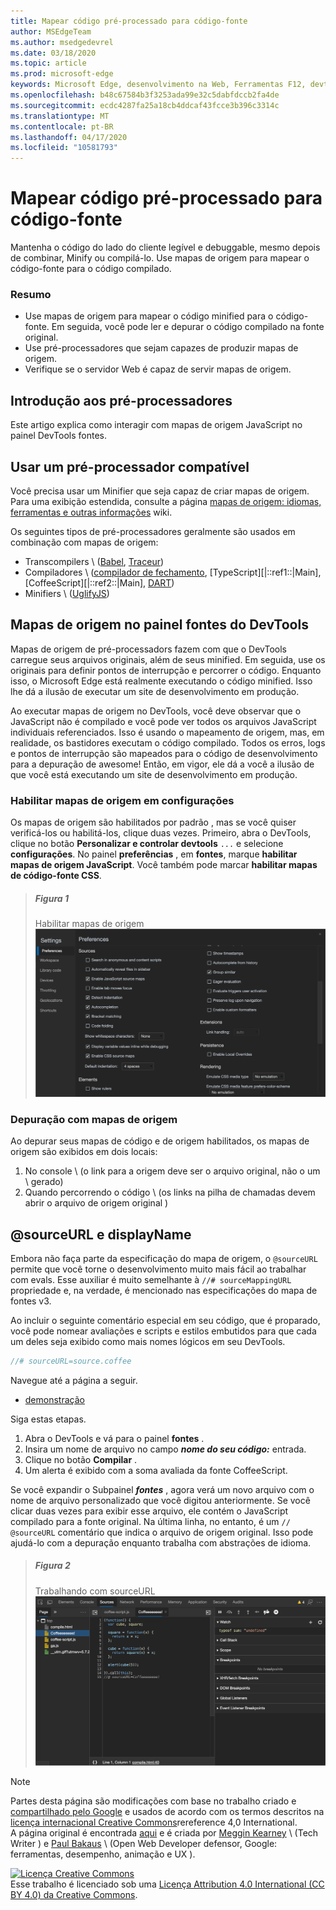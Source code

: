 ```yaml
---
title: Mapear código pré-processado para código-fonte
author: MSEdgeTeam
ms.author: msedgedevrel
ms.date: 03/18/2020
ms.topic: article
ms.prod: microsoft-edge
keywords: Microsoft Edge, desenvolvimento na Web, Ferramentas F12, devtools
ms.openlocfilehash: b48c67584b3f3253ada99e32c5dabfdccb2fa4de
ms.sourcegitcommit: ecdc4287fa25a18cb4ddcaf43fcce3b396c3314c
ms.translationtype: MT
ms.contentlocale: pt-BR
ms.lasthandoff: 04/17/2020
ms.locfileid: "10581793"
---
```

<!-- Copyright Meggin Kearney and Paul Bakaus

   Licensed under the Apache License, Version 2.0 (the "License");
   you may not use this file except in compliance with the License.
   You may obtain a copy of the License at

       https://www.apache.org/licenses/LICENSE-2.0

   Unless required by applicable law or agreed to in writing, software
   distributed under the License is distributed on an "AS IS" BASIS,
   WITHOUT WARRANTIES OR CONDITIONS OF ANY KIND, either express or implied.
   See the License for the specific language governing permissions and
   limitations under the License.  -->  





# Mapear código pré-processado para código-fonte   




Mantenha o código do lado do cliente legível e debuggable, mesmo depois de combinar, Minify ou compilá-lo.  Use mapas de origem para mapear o código-fonte para o código compilado.  

### Resumo  

*   Use mapas de origem para mapear o código minified para o código-fonte. Em seguida, você pode ler e depurar o código compilado na fonte original.  
*   Use pré-processadores que sejam capazes de produzir mapas de origem.  
*   Verifique se o servidor Web é capaz de servir mapas de origem.  

<!--todo: add link to preprocessors capable of producing Source Maps when section is available -->  
<!--[]: /web/tools/setup/setup-preprocessors?#supported_preprocessors ""  -->  

## Introdução aos pré-processadores  

Este artigo explica como interagir com mapas de origem JavaScript no painel DevTools fontes.  <!--For a first overview of what preprocessors are, how each may help, and how Source Maps work; see Set Up CSS & JS Preprocessors.  -->  

<!--todo: add link to Set Up CSS & JS Preprocessors when section is available -->  
<!--[]: /web/tools/setup/setup-preprocessors#debugging-and-editing-preprocessed-content ""  -->  

## Usar um pré-processador compatível  

Você precisa usar um Minifier que seja capaz de criar mapas de origem.  <!--For the most popular options, see the preprocessor support section.  -->  Para uma exibição estendida, consulte a página [mapas de origem: idiomas, ferramentas e outras informações][GitHubWikiSourceMapsLanguagesTools] wiki.  

<!--todo: add link to see the preprocessor support section when section is available -->  
<!--[]: /web/tools/setup/setup-preprocessors?#supported_preprocessors ""  -->  

Os seguintes tipos de pré-processadores geralmente são usados em combinação com mapas de origem:  

*   Transcompilers \ ([Babel][BabelJS], [Traceur][GitHubWikiGoogleTraceurCompiler]\)  
*   Compiladores \ ([compilador de fechamento][GitHubGoogleClosureCompiler], [TypeScript][|::ref1::|Main], [CoffeeScript][|::ref2::|Main], [DART][DartMain]\)  
*   Minifiers \ ([UglifyJS][GitHubMishooUglifyJS]\)  

## Mapas de origem no painel fontes do DevTools  

Mapas de origem de pré-processadors fazem com que o DevTools carregue seus arquivos originais, além de seus minified.  Em seguida, use os originais para definir pontos de interrupção e percorrer o código.  Enquanto isso, o Microsoft Edge está realmente executando o código minified. Isso lhe dá a ilusão de executar um site de desenvolvimento em produção.  

Ao executar mapas de origem no DevTools, você deve observar que o JavaScript não é compilado e você pode ver todos os arquivos JavaScript individuais referenciados.  Isso é usando o mapeamento de origem, mas, em realidade, os bastidores executam o código compilado.  Todos os erros, logs e pontos de interrupção são mapeados para o código de desenvolvimento para a depuração de awesome!  Então, em vigor, ele dá a você a ilusão de que você está executando um site de desenvolvimento em produção.  

### Habilitar mapas de origem em configurações  

Os mapas de origem são habilitados por padrão <!--\(as of Microsoft Edge 39\)-->, mas se você quiser verificá-los ou habilitá-los, clique duas vezes. Primeiro, abra o DevTools, clique no botão **Personalizar e controlar devtools** `...` e selecione **configurações**.  No painel **preferências** , em **fontes**, marque **habilitar mapas de origem JavaScript**.  Você também pode marcar **habilitar mapas de código-fonte CSS**.  

> ##### Figura 1  
> Habilitar mapas de origem  
> ![Habilitar mapas de origem][ImageSourceMaps]  

### Depuração com mapas de origem  

Ao depurar seus mapas de código e de origem habilitados, os mapas de origem são exibidos em dois locais:  

1.  No console \ (o link para a origem deve ser o arquivo original, não o um \ gerado)  
1.  Quando percorrendo o código \ (os links na pilha de chamadas devem abrir o arquivo de origem original \)  

<!--todo: add link to debugging your code when section is available -->  
<!--[DebugBreakpointsStepCode]: https://docs.microsoft.com/microsoft-edge/devtools-guide-chromium/debug/breakpoints/step-code ""  -->  

## @sourceURL e displayName  

Embora não faça parte da especificação do mapa de origem, o `@sourceURL` permite que você torne o desenvolvimento muito mais fácil ao trabalhar com evals.  Esse auxiliar é muito semelhante à `//# sourceMappingURL` propriedade e, na verdade, é mencionado nas especificações do mapa de fontes v3.  

Ao incluir o seguinte comentário especial em seu código, que é proparado, você pode nomear avaliações e scripts e estilos embutidos para que cada um deles seja exibido como mais nomes lógicos em seu DevTools.  

```javascript
//# sourceURL=source.coffee
```  

Navegue até a página a seguir.  

*   [demonstração][CssNinjaDemoSourceMapping]

Siga estas etapas.  

1.  Abra o DevTools e vá para o painel **fontes** .  
1.  Insira um nome de arquivo no campo **_nome do seu código:_** entrada.  
1.  Clique no botão **Compilar** .  
1.  Um alerta é exibido com a soma avaliada da fonte CoffeeScript.  

Se você expandir o Subpainel **_fontes_** , agora verá um novo arquivo com o nome de arquivo personalizado que você digitou anteriormente.  Se você clicar duas vezes para exibir esse arquivo, ele contém o JavaScript compilado para a fonte original.  Na última linha, no entanto, é um `// @sourceURL` comentário que indica o arquivo de origem original.  Isso pode ajudá-lo com a depuração enquanto trabalha com abstrações de idioma.  

> ##### Figura 2
> Trabalhando com sourceURL  
> ![Trabalhando com sourceURL][ImageCoffeeScript]  

<!--## Feedback   -->  



<!-- image links -->  

[ImageSourceMaps]: /microsoft-edge/devtools-guide-chromium/media/javascript-settings-preferences-sources-enable-javascript-source-maps.msft.png "Figura 1: habilitar mapas de origem"  
[ImageCoffeeScript]: /microsoft-edge/devtools-guide-chromium/media/javascript-sources-page-coffeeeeeeee.msft.png "Figura 2: trabalhando com sourceURL"  

<!-- links -->  

[BabelJS]: https://babeljs.io "Babel é um compilador JavaScript"  
[CoffeeScriptMain]: https://coffeescript.org "CoffeeScript"  
[CssNinjaDemoSourceMapping]: https://www.thecssninja.com/demo/source_mapping/compile.html "Um exemplo simples de nomenclatura de eval//# sourceURL"  
[DartMain]: https://www.dartlang.org "Linguagem de programação DART"  
[GitHubGoogleClosureCompiler]: https://github.com/google/closure-compiler "Google/fechamento-compilador | GitHub"  
[GitHubMishooUglifyJS]: https://github.com/mishoo/UglifyJS "mishoo/UglifyJS | GitHub"  
[GitHubWikiSourceMapsLanguagesTools]: https://github.com/ryanseddon/source-map/wiki/Source-maps:-languages,-tools-and-other-info "Mapas de origem: idiomas, ferramentas e outras informações | Wiki do GitHub"  
[GitHubWikiGoogleTraceurCompiler]: https://github.com/google/traceur-compiler/wiki/Getting-Started "Introdução-Google/Traceur-Compiler | Wiki do GitHub"  
[TypeScriptMain]: https://www.typescriptlang.org "TypeScript"  

> [!NOTE]
> Partes desta página são modificações com base no trabalho criado e [compartilhado pelo Google][GoogleSitePolicies] e usados de acordo com os termos descritos na [licença internacional Creative Commons][CCA4IL]rereference 4,0 International.  
> A página original é encontrada [aqui](https://developers.google.com/web/tools/chrome-devtools/javascript/source-maps) e é criada por [Meggin Kearney][MegginKearney] \ (Tech Writer \) e [Paul Bakaus][PaulBakaus] \ (Open Web Developer defensor, Google: ferramentas, desempenho, animação e UX \).  

[![Licença Creative Commons][CCby4Image]][CCA4IL]  
Esse trabalho é licenciado sob uma [Licença Attribution 4.0 International (CC BY 4.0) da Creative Commons][CCA4IL].  

[CCA4IL]: https://creativecommons.org/licenses/by/4.0  
[CCby4Image]: https://i.creativecommons.org/l/by/4.0/88x31.png  
[GoogleSitePolicies]: https://developers.google.com/terms/site-policies  
[KayceBasques]: https://developers.google.com/web/resources/contributors/kaycebasques  
[MegginKearney]: https://developers.google.com/web/resources/contributors/megginkearney  
[PaulBakaus]: https://developers.google.com/web/resources/contributors/pbakaus  
